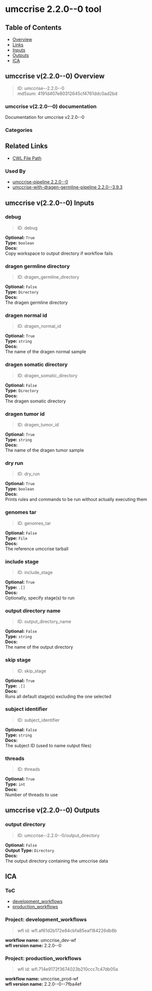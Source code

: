 
umccrise 2.2.0--0 tool
======================

## Table of Contents
  
- [Overview](#umccrise-v220--0-overview)  
- [Links](#related-links)  
- [Inputs](#umccrise-v220--0-inputs)  
- [Outputs](#umccrise-v220--0-outputs)  
- [ICA](#ica)  


## umccrise v(2.2.0--0) Overview



  
> ID: umccrise--2.2.0--0  
> md5sum: 4191d407e80312645cf4761ddc0ad2bd

### umccrise v(2.2.0--0) documentation
  
Documentation for umccrise v2.2.0--0

### Categories
  


## Related Links
  
- [CWL File Path](../../../../../../tools/umccrise/2.2.0--0/umccrise__2.2.0--0.cwl)  


### Used By
  
- [umccrise-pipeline 2.2.0--0](../../../workflows/umccrise-pipeline/2.2.0--0/umccrise-pipeline__2.2.0--0.md)  
- [umccrise-with-dragen-germline-pipeline 2.2.0--3.9.3](../../../workflows/umccrise-with-dragen-germline-pipeline/2.2.0--3.9.3/umccrise-with-dragen-germline-pipeline__2.2.0--3.9.3.md)  

  


## umccrise v(2.2.0--0) Inputs

### debug



  
> ID: debug
  
**Optional:** `True`  
**Type:** `boolean`  
**Docs:**  
Copy workspace to output directory if workflow fails


### dragen germline directory



  
> ID: dragen_germline_directory
  
**Optional:** `False`  
**Type:** `Directory`  
**Docs:**  
The dragen germline directory


### dragen normal id



  
> ID: dragen_normal_id
  
**Optional:** `True`  
**Type:** `string`  
**Docs:**  
The name of the dragen normal sample


### dragen somatic directory



  
> ID: dragen_somatic_directory
  
**Optional:** `False`  
**Type:** `Directory`  
**Docs:**  
The dragen somatic directory


### dragen tumor id



  
> ID: dragen_tumor_id
  
**Optional:** `True`  
**Type:** `string`  
**Docs:**  
The name of the dragen tumor sample


### dry run



  
> ID: dry_run
  
**Optional:** `True`  
**Type:** `boolean`  
**Docs:**  
Prints rules and commands to be run without actually executing them


### genomes tar



  
> ID: genomes_tar
  
**Optional:** `False`  
**Type:** `File`  
**Docs:**  
The reference umccrise tarball


### include stage



  
> ID: include_stage
  
**Optional:** `True`  
**Type:** `.[]`  
**Docs:**  
Optionally, specify stage(s) to run


### output directory name



  
> ID: output_directory_name
  
**Optional:** `False`  
**Type:** `string`  
**Docs:**  
The name of the output directory


### skip stage



  
> ID: skip_stage
  
**Optional:** `True`  
**Type:** `.[]`  
**Docs:**  
Runs all default stage(s) excluding the one selected


### subject identifier



  
> ID: subject_identifier
  
**Optional:** `False`  
**Type:** `string`  
**Docs:**  
The subject ID (used to name output files)


### threads



  
> ID: threads
  
**Optional:** `True`  
**Type:** `int`  
**Docs:**  
Number of threads to use

  


## umccrise v(2.2.0--0) Outputs

### output directory



  
> ID: umccrise--2.2.0--0/output_directory  

  
**Optional:** `False`  
**Output Type:** `Directory`  
**Docs:**  
The output directory containing the umccrise data
  

  


## ICA

### ToC
  
- [development_workflows](#project-development_workflows)  
- [production_workflows](#project-production_workflows)  


### Project: development_workflows


> wfl id: wfl.af61d2b172e84cbfa85eaf184226db8b  

  
**workflow name:** umccrise_dev-wf  
**wfl version name:** 2.2.0--0  


### Project: production_workflows


> wfl id: wfl.714e9172f3674023b210ccc7c47db05a  

  
**workflow name:** umccrise_prod-wf  
**wfl version name:** 2.2.0--0--7fba4ef  

  

